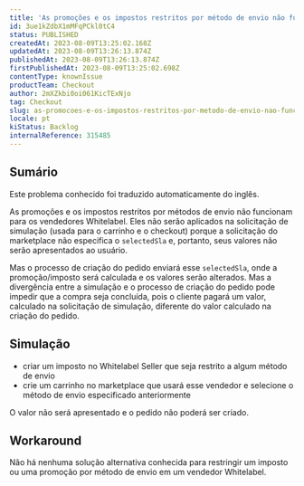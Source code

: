```yaml
---
title: 'As promoções e os impostos restritos por método de envio não funcionam para os vendedores Whitelabel'
id: 3ue1kZdbX1mMFqPCkl0tC4
status: PUBLISHED
createdAt: 2023-08-09T13:25:02.168Z
updatedAt: 2023-08-09T13:26:13.874Z
publishedAt: 2023-08-09T13:26:13.874Z
firstPublishedAt: 2023-08-09T13:25:02.698Z
contentType: knownIssue
productTeam: Checkout
author: 2mXZkbi0oi061KicTExNjo
tag: Checkout
slug: as-promocoes-e-os-impostos-restritos-por-metodo-de-envio-nao-funcionam-para-os-vendedores-whitelabel
locale: pt
kiStatus: Backlog
internalReference: 315485
---
```


## Sumário

<div class="alert alert-info">
  <p>Este problema conhecido foi traduzido automaticamente do inglês.</p>
</div>


As promoções e os impostos restritos por métodos de envio não funcionam para os vendedores Whitelabel. Eles não serão aplicados na solicitação de simulação (usada para o carrinho e o checkout) porque a solicitação do marketplace não especifica o `selectedSla` e, portanto, seus valores não serão apresentados ao usuário.

Mas o processo de criação do pedido enviará esse `selectedSla`, onde a promoção/imposto será calculada e os valores serão alterados. Mas a divergência entre a simulação e o processo de criação do pedido pode impedir que a compra seja concluída, pois o cliente pagará um valor, calculado na solicitação de simulação, diferente do valor calculado na criação do pedido.

## Simulação


- criar um imposto no Whitelabel Seller que seja restrito a algum método de envio
- crie um carrinho no marketplace que usará esse vendedor e selecione o método de envio especificado anteriormente

O valor não será apresentado e o pedido não poderá ser criado.



## Workaround


Não há nenhuma solução alternativa conhecida para restringir um imposto ou uma promoção por método de envio em um vendedor Whitelabel.

